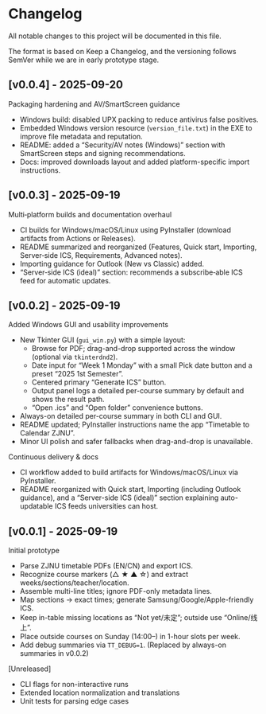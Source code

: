 # Changelog

All notable changes to this project will be documented in this file.

The format is based on Keep a Changelog, and the versioning follows SemVer while we are in early prototype stage.

## [v0.0.4] - 2025-09-20

Packaging hardening and AV/SmartScreen guidance

- Windows build: disabled UPX packing to reduce antivirus false positives.
- Embedded Windows version resource (`version_file.txt`) in the EXE to improve file metadata and reputation.
- README: added a “Security/AV notes (Windows)” section with SmartScreen steps and signing recommendations.
- Docs: improved downloads layout and added platform-specific import instructions.

## [v0.0.3] - 2025-09-19

Multi‑platform builds and documentation overhaul

- CI builds for Windows/macOS/Linux using PyInstaller (download artifacts from Actions or Releases).
- README summarized and reorganized (Features, Quick start, Importing, Server‑side ICS, Requirements, Advanced notes).
- Importing guidance for Outlook (New vs Classic) added.
- “Server‑side ICS (ideal)” section: recommends a subscribe‑able ICS feed for automatic updates.

## [v0.0.2] - 2025-09-19

Added Windows GUI and usability improvements

- New Tkinter GUI (`gui_win.py`) with a simple layout:
  - Browse for PDF; drag-and-drop supported across the window (optional via `tkinterdnd2`).
  - Date input for “Week 1 Monday” with a small Pick date button and a preset “2025 1st Semester”.
  - Centered primary “Generate ICS” button.
  - Output panel logs a detailed per-course summary by default and shows the result path.
  - “Open .ics” and “Open folder” convenience buttons.
- Always-on detailed per-course summary in both CLI and GUI.
- README updated; PyInstaller instructions name the app “Timetable to Calendar ZJNU”.
- Minor UI polish and safer fallbacks when drag-and-drop is unavailable.

Continuous delivery & docs

- CI workflow added to build artifacts for Windows/macOS/Linux via PyInstaller.
- README reorganized with Quick start, Importing (including Outlook guidance), and a “Server-side ICS (ideal)” section explaining auto-updatable ICS feeds universities can host.

## [v0.0.1] - 2025-09-19

Initial prototype

- Parse ZJNU timetable PDFs (EN/CN) and export ICS.
- Recognize course markers (△ ★ ▲ ☆) and extract weeks/sections/teacher/location.
- Assemble multi-line titles; ignore PDF-only metadata lines.
- Map sections → exact times; generate Samsung/Google/Apple-friendly ICS.
- Keep in-table missing locations as “Not yet/未定”; outside use “Online/线上”.
- Place outside courses on Sunday (14:00–) in 1-hour slots per week.
- Add debug summaries via `TT_DEBUG=1`. (Replaced by always-on summaries in v0.0.2)

[Unreleased]

- CLI flags for non-interactive runs
- Extended location normalization and translations
- Unit tests for parsing edge cases
